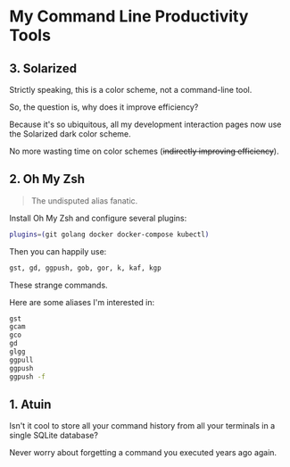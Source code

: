 # My Command Line Productivity Tools

## 3. Solarized

Strictly speaking, this is a color scheme, not a command-line tool.

So, the question is, why does it improve efficiency?

Because it's so ubiquitous, all my development interaction pages now use the Solarized dark color scheme.

No more wasting time on color schemes (~~indirectly improving efficiency~~).

## 2. Oh My Zsh

> The undisputed alias fanatic.

Install Oh My Zsh and configure several plugins:

```bash
plugins=(git golang docker docker-compose kubectl)
```

Then you can happily use:

```bash
gst, gd, ggpush, gob, gor, k, kaf, kgp
```

These strange commands.

Here are some aliases I'm interested in:

```bash
gst
gcam
gco
gd
glgg
ggpull
ggpush
ggpush -f
```

## 1. Atuin

Isn't it cool to store all your command history from all your terminals in a single SQLite database?

Never worry about forgetting a command you executed years ago again.

